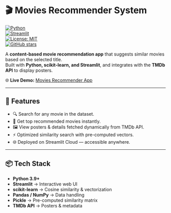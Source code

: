 # 🎬 Movies Recommender System  

[![Python](https://img.shields.io/badge/Python-3.9+-blue.svg)](https://www.python.org/)  
[![Streamlit](https://img.shields.io/badge/Streamlit-Cloud-red)](https://streamlit.io/)  
[![License: MIT](https://img.shields.io/badge/License-MIT-green.svg)](https://opensource.org/licenses/MIT)  
[![GitHub stars](https://img.shields.io/github/stars/shyam45mandal/Movies-Recommender-System?style=social)](https://github.com/shyam45mandal/Movies-Recommender-System/stargazers)  

A **content-based movie recommendation app** that suggests similar movies based on the selected title.  
Built with **Python, scikit-learn, and Streamlit**, and integrates with the **TMDb API** to display posters.  

🌐 **Live Demo:** [Movies Recommender App](https://movies-recommender-system-skm.streamlit.app/)  

---

## 🚀 Features  
- 🔍 Search for any movie in the dataset.  
- 🎯 Get top recommended movies instantly.  
- 🖼️ View posters & details fetched dynamically from TMDb API.  
- ⚡ Optimized similarity search with pre-computed vectors.  
- 🌐 Deployed on Streamlit Cloud — accessible anywhere.  

---

## 📦 Tech Stack  
- **Python 3.9+**  
- **Streamlit** → Interactive web UI  
- **scikit-learn** → Cosine similarity & vectorization  
- **Pandas / NumPy** → Data handling  
- **Pickle** → Pre-computed similarity matrix  
- **TMDb API** → Posters & metadata  


